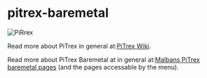 # pitrex-baremetal
![PiRrex](http://vide.malban.de/wp-content/uploads/2020/01/pitrex-1-1024x843.png)

Read more about PiTrex in general at:[PiTrex Wiki](http://www.ombertech.com/cnk/pitrex/wiki/index.php).

Read more about PiTrex Baremetal at  in general at:[Malbans PiTrex baremetal pages](http://vide.malban.de/pitrex) (and the pages accessable by the menu).
